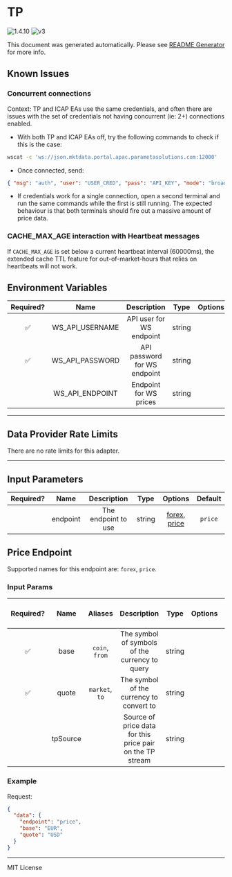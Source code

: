 # TP

![1.4.10](https://img.shields.io/github/package-json/v/smartcontractkit/external-adapters-js?filename=packages/sources/tp/package.json) ![v3](https://img.shields.io/badge/framework%20version-v3-blueviolet)

This document was generated automatically. Please see [README Generator](../../scripts#readme-generator) for more info.

## Known Issues

### Concurrent connections

Context: TP and ICAP EAs use the same credentials, and often there are issues with the set of credentials not having concurrent (ie: 2+) connections enabled.

- With both TP and ICAP EAs off, try the following commands to check if this is the case:

```bash
wscat -c 'ws://json.mktdata.portal.apac.parametasolutions.com:12000'
```

- Once connected, send:

```json
{ "msg": "auth", "user": "USER_CRED", "pass": "API_KEY", "mode": "broadcast" }
```

- If credentials work for a single connection, open a second terminal and run the same commands while the first is still running. The expected behaviour is that both terminals should fire out a massive amount of price data.

### CACHE_MAX_AGE interaction with Heartbeat messages

If `CACHE_MAX_AGE` is set below a current heartbeat interval (60000ms), the extended cache TTL feature for out-of-market-hours that relies on heartbeats will not work.

## Environment Variables

| Required? |      Name       |         Description          |  Type  | Options |                           Default                           |
| :-------: | :-------------: | :--------------------------: | :----: | :-----: | :---------------------------------------------------------: |
|    ✅     | WS_API_USERNAME |   API user for WS endpoint   | string |         |                                                             |
|    ✅     | WS_API_PASSWORD | API password for WS endpoint | string |         |                                                             |
|           | WS_API_ENDPOINT |    Endpoint for WS prices    | string |         | `ws://json.mktdata.portal.apac.parametasolutions.com:12000` |

---

## Data Provider Rate Limits

There are no rate limits for this adapter.

---

## Input Parameters

| Required? |   Name   |     Description     |  Type  |                      Options                       | Default |
| :-------: | :------: | :-----------------: | :----: | :------------------------------------------------: | :-----: |
|           | endpoint | The endpoint to use | string | [forex](#price-endpoint), [price](#price-endpoint) | `price` |

## Price Endpoint

Supported names for this endpoint are: `forex`, `price`.

### Input Params

| Required? |   Name   |    Aliases     |                        Description                        |  Type  | Options | Default | Depends On | Not Valid With |
| :-------: | :------: | :------------: | :-------------------------------------------------------: | :----: | :-----: | :-----: | :--------: | :------------: |
|    ✅     |   base   | `coin`, `from` |      The symbol of symbols of the currency to query       | string |         |         |            |                |
|    ✅     |  quote   | `market`, `to` |         The symbol of the currency to convert to          | string |         |         |            |                |
|           | tpSource |                | Source of price data for this price pair on the TP stream | string |         |  `GBL`  |            |                |

### Example

Request:

```json
{
  "data": {
    "endpoint": "price",
    "base": "EUR",
    "quote": "USD"
  }
}
```

---

MIT License
